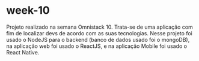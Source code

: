 # week-10
Projeto realizado na semana Omnistack 10.
Trata-se de uma aplicação com fim de localizar devs de acordo com as suas tecnologias.
Nesse projeto foi usado o NodeJS para o backend (banco de dados usado foi o mongoDB), na aplicação web foi usado o ReactJS,
e na aplicação Mobile foi usado o React Native.


